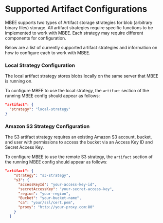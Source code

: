 # Supported Artifact Configurations

MBEE supports two types of Artifact storage strategies for blob (arbitrary
binary files) storage. All artifact strategies require specific functions to be
implemented to work with MBEE. Each strategy may require different components
for configuration. 

Below are a list of currently supported artifact strategies and information on
how to configure each to work with MBEE.

### Local Strategy Configuration
The local artifact strategy stores blobs locally on the same server that MBEE is
running on. 

To configure MBEE to use the local strategy, the `artifact` section of the
running MBEE config should appear as follows:

```json
"artifact": {
  "strategy": "local-strategy"
}
```

### Amazon S3 Strategy Configuration
The S3 artifact strategy requires an existing Amazon S3 account, bucket, and 
user with permissions to access the bucket via an Access Key ID and Secret 
Access Key.

To configure MBEE to use the remote S3 strategy, the `artifact` section of the
running MBEE config should appear as follows:

```json
"artifact": {
    "strategy": "s3-strategy",
    "s3": {
      "accessKeyId": "your-access-key-id",
      "secretAccessKey": "your-secret-access-key",
      "region": "your-region",
      "Bucket": "your-bucket-name",
      "ca": "your/ssl/cert.pem",
      "proxy": "http://your-proxy.com:80"
    }
  }
```

